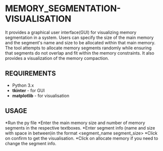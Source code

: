 # MEMORY_SEGMENTATION-VISUALISATION
It provides a graphical user interface(GUI) for visualizing memory segmentation in a system. Users can specify the size of the main memory and the segment's name and size to be allocated within that main memory. The tool attempts to allocate memory segments randomly while ensuring that segments do not overlap and fit within the memory constraints. It also provides a visualization of the memory compaction.

## REQUIREMENTS
* Python 3.x
* **tkinter** - for GUI
* **matplotlib** - for visualisation

## USAGE
*Run the py file
*Enter the main memory size and number of memory segments in the respective textboxes.
*Enter segment info (name and size with space in between)in the format <segment_name segment_size>
*Click on confirm to get the visualisation.
*Click on allocate memory if you need to change the segment info.
